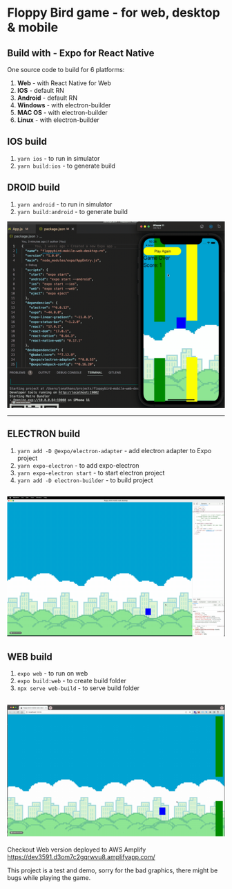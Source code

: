 # Floppy Bird game - for web, desktop & mobile

## Build with - Expo for React Native

One source code to build for 6 platforms:

1. **Web** - with React Native for Web
2. **IOS** - default RN
3. **Android** - default RN
4. **Windows** - with electron-builder
5. **MAC OS** - with electron-builder
6. **Linux** - with electron-builder

## IOS build
1. `yarn ios` - to run in simulator
2. `yarn build:ios` - to generate build 

## DROID build
1. `yarn android` - to run in simulator
2. `yarn build:android` - to generate build 

![](./ios.gif)


---

## ELECTRON build
1. `yarn add -D @expo/electron-adapter` - add electron adapter to Expo project
2. `yarn expo-electron` - to add expo-electron
3. `yarn expo-electron start` - to start electron project
4. `yarn add -D electron-builder` - to build project

![](./electron.gif)
---

## WEB build

1. `expo web` - to run on web
2. `expo build:web` - to create build folder
3. `npx serve web-build` - to serve build folder

![](./web.gif)
---

Checkout Web version deployed to AWS Amplify
https://dev3591.d3om7c2gqrwvu8.amplifyapp.com/

This project is a test and demo, sorry for the bad graphics, there might be bugs while playing the game. 